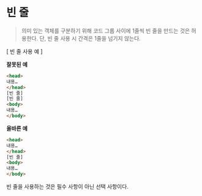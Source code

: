 # 빈 줄
> 의미 있는 객체를 구분하기 위해 코드 그룹 사이에 1줄씩 빈 줄을 만드는 것은 허용한다. 단, 빈 줄 사용 시 간격은 1줄을 넘기지 않는다.

[ 빈 줄 사용 예 ]

**잘못된 예**
``` html
<head>
내용…
</head>
[빈 줄]
[빈 줄]
<body>
내용…
</body>
```
**올바른 예**
``` html
<head>
내용…
</head>
[빈 줄]
<body>
내용…
</body>
```

빈 줄을 사용하는 것은 필수 사항이 아닌 선택 사항이다.